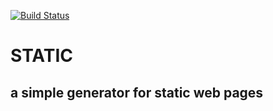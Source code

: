 [![Build Status](https://travis-ci.org/ingmardrewing/static.svg?branch=master)](https://travis-ci.org/ingmardrewing/static)

# STATIC
## a simple generator for static web pages 
